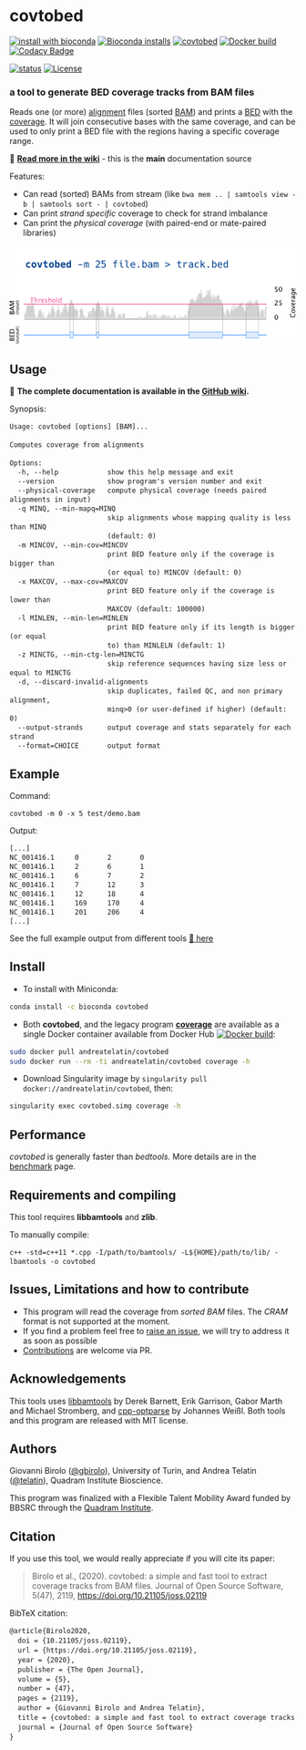 # covtobed


[![install with bioconda](https://img.shields.io/conda/vn/bioconda/covtobed?label=install%20from%20bioconda)](http://bioconda.github.io/recipes/covtobed/README.html)
[![Bioconda installs](https://img.shields.io/conda/dn/bioconda/covtobed)](https://anaconda.org/bioconda/covtobed)
[![covtobed](https://github.com/telatin/covtobed/actions/workflows/c-cpp.yml/badge.svg)](https://github.com/telatin/covtobed/actions/workflows/c-cpp.yml)
[![Docker build](https://img.shields.io/docker/pulls/andreatelatin/covtobed)](https://hub.docker.com/r/andreatelatin/covtobed)
[![Codacy Badge](https://app.codacy.com/project/badge/Grade/36944efb0d2b44cca850964e96c036a4)](https://www.codacy.com/manual/telatin/covtobed?utm_source=github.com&amp;utm_medium=referral&amp;utm_content=telatin/covtobed&amp;utm_campaign=Badge_Grade)

[![status](https://joss.theoj.org/papers/0ed74df9f40a58a852bf3fff512acd2b/status.svg)](https://joss.theoj.org/papers/0ed74df9f40a58a852bf3fff512acd2b)
[![License](https://img.shields.io/github/license/telatin/covtobed?color=blue)](https://github.com/telatin/covtobed/blob/master/LICENSE)

### a tool to generate BED coverage tracks from BAM files

Reads one (or more) [alignment](https://en.wikipedia.org/wiki/Sequence_alignment) files
(sorted [BAM](https://en.wikipedia.org/wiki/SAM_(file_format))) and prints a [BED](https://en.wikipedia.org/wiki/BED_(file_format)) with the [coverage](https://en.wikipedia.org/wiki/Coverage_(genetics)). It will join consecutive bases with the same coverage, and can be used to only print a BED file with the regions having a specific coverage range. 

:book:  **[Read more in the wiki](https://github.com/telatin/covtobed/wiki)** - this is the **main** documentation source

Features:
* Can read (sorted) BAMs from stream (like `bwa mem .. | samtools view -b | samtools sort - | covtobed`)
* Can print _strand specific_ coverage to check for strand imbalance
* Can print the _physical coverage_ (with paired-end or mate-paired libraries)

[![covtobed example](img/covtobed-vignette.png)](https://github.com/telatin/covtobed/wiki)


## Usage

:book: **The complete documentation is available in the [GitHub wiki](https://github.com/telatin/covtobed/wiki).**

Synopsis:
```
Usage: covtobed [options] [BAM]...

Computes coverage from alignments

Options:
  -h, --help            show this help message and exit
  --version             show program's version number and exit
  --physical-coverage   compute physical coverage (needs paired alignments in input)
  -q MINQ, --min-mapq=MINQ
                        skip alignments whose mapping quality is less than MINQ
                        (default: 0)
  -m MINCOV, --min-cov=MINCOV
                        print BED feature only if the coverage is bigger than
                        (or equal to) MINCOV (default: 0)
  -x MAXCOV, --max-cov=MAXCOV
                        print BED feature only if the coverage is lower than
                        MAXCOV (default: 100000)
  -l MINLEN, --min-len=MINLEN
                        print BED feature only if its length is bigger (or equal
                        to) than MINLELN (default: 1)
  -z MINCTG, --min-ctg-len=MINCTG
                        skip reference sequences having size less or equal to MINCTG
  -d, --discard-invalid-alignments
                        skip duplicates, failed QC, and non primary alignment,
                        minq>0 (or user-defined if higher) (default: 0)
  --output-strands      output coverage and stats separately for each strand
  --format=CHOICE       output format
```
## Example

Command:
```
covtobed -m 0 -x 5 test/demo.bam
```
Output:
```text
[...]
NC_001416.1     0       2       0
NC_001416.1     2       6       1
NC_001416.1     6       7       2
NC_001416.1     7       12      3
NC_001416.1     12      18      4
NC_001416.1     169     170     4
NC_001416.1     201     206     4
[...]
```

See the full example output from different tools [:open_file_folder: here](https://github.com/telatin/covtobed/blob/master/test/output/README.md)

## Install

* To install with Miniconda:

```bash
conda install -c bioconda covtobed
```

* Both **covtobed**, and the legacy program [**coverage**](https://github.com/telatin/covtobed/wiki/Using-coverage) are available as a single Docker container available from Docker Hub [![Docker build](https://img.shields.io/docker/cloud/build/andreatelatin/covtobed)](https://hub.docker.com/r/andreatelatin/covtobed):

```bash
sudo docker pull andreatelatin/covtobed
sudo docker run --rm -ti andreatelatin/covtobed coverage -h
```

 * Download Singularity image by `singularity pull docker://andreatelatin/covtobed`, then:

```bash
singularity exec covtobed.simg coverage -h
```

## Performance

*covtobed* is generally faster than *bedtools*. More details are in the [benchmark](benchmark) page.

## Requirements and compiling

This tool requires **libbamtools** and **zlib**.

To manually compile:
```
c++ -std=c++11 *.cpp -I/path/to/bamtools/ -L${HOME}/path/to/lib/ -lbamtools -o covtobed
```

## Issues, Limitations and how to contribute

* This program will read the coverage from *sorted BAM* files. The *CRAM* format is not supported at the moment.
* If you find a problem feel free to [raise an issue](https://github.com/telatin/covtobed/issues), we will try to address it as soon as possible
* [Contributions](CONTRIBUTING.md) are welcome via PR.

## Acknowledgements

This tools uses [libbamtools](https://github.com/pezmaster31/bamtools) by Derek Barnett, Erik Garrison, Gabor Marth and Michael Stromberg, and [cpp-optparse](https://github.com/weisslj/cpp-optparse) by Johannes Weißl. Both tools and this program are released with MIT license.

## Authors

Giovanni Birolo ([@gbirolo](https://github.com/gbirolo)), University of Turin, and Andrea Telatin ([@telatin](https://github.com/telatin)), Quadram Institute Bioscience. 

This program was finalized with a Flexible Talent Mobility Award funded by BBSRC through the [Quadram Institute](https://quadram.ac.uk).

## Citation

If you use this tool, we would really appreciate if you will cite its paper:

> Birolo et al., (2020). covtobed: a simple and fast tool to extract coverage tracks from BAM files. Journal of Open Source Software, 5(47), 2119, https://doi.org/10.21105/joss.02119

BibTeX citation:
```latex
@article{Birolo2020,
  doi = {10.21105/joss.02119},
  url = {https://doi.org/10.21105/joss.02119},
  year = {2020},
  publisher = {The Open Journal},
  volume = {5},
  number = {47},
  pages = {2119},
  author = {Giovanni Birolo and Andrea Telatin},
  title = {covtobed: a simple and fast tool to extract coverage tracks from BAM files},
  journal = {Journal of Open Source Software}
}
```
